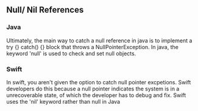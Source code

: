 ## Null/ Nil References

### Java

Ultimately, the main way to catch a null reference in java is to implement a try {} catch() {} block that throws a NullPointerException. In java, the keyword 'null' is used to check and set null objects.

### Swift 

In swift, you aren't given the option to catch null pointer excpetions. Swift developers do this because a null pointer indicates the system is in a unrecoverable state, of which the developer has to debug and fix. Swift uses the 'nil' keyword rather than null in Java